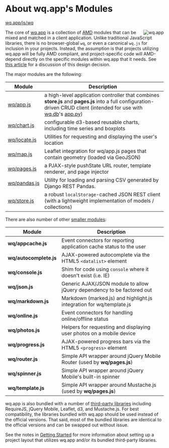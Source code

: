 About wq.app's Modules
==============

[wq.app/js/wq]

<img align=right alt="wq.app" src="http://wq.io/images/128/wq.app.png">

The core of [wq.app] is a collection of [AMD] modules that can be mixed and matched in a client application.  Unlike traditional JavaScript libraries, there is no browser-global `wq`, or even a canonical `wq.js` for inclusion in your projects.  Instead, the assumption is that projects utilizing wq.app will be fully AMD compliant, and project-specific code will AMD-depend directly on the specific modules within wq.app that it needs.  See [this article] for a discussion of this design decision.

The major modules are the following:

| Module | Description |
|--------|-------------|
| [wq/app.js] | a high-level application controller that combines **store.js** and **pages.js** into a full configuration-driven CRUD client (intended for use with [wq.db]'s [app.py]) |
| [wq/chart.js] | configurable d3-based reusable charts, including time series and boxplots |
| [wq/locate.js] | Utilities for requesting and displaying the user's location |
| [wq/map.js] | Leaflet integration for wq/app.js pages that contain geometry (loaded via GeoJSON) |
| [wq/pages.js] | a PJAX-style pushState URL router, template renderer, and page injector |
| [wq/pandas.js] | Utility for loading and parsing CSV generated by Django REST Pandas. |
| [wq/store.js] | a robust `localStorage`-cached JSON REST client (with a lightweight implementation of models / collections) |
 
There are also number of other [smaller modules]:

| Module | Description |
|--------|-------------|
| **wq/appcache.js** | Event connectors for reporting application cache status to the user |
| **wq/autocomplete.js** | AJAX-powered autocomplete via the HTML5 `<datalist>` element |
| **wq/console.js** | Shim for code using `console` where it doesn't exist (i.e. IE) |
| **wq/json.js** | Generic AJAX/JSON module to allow jQuery dependency to be factored out |
| **wq/markdown.js** | Markdown (marked.js) and highlight.js integration for wq/template.js |
| **wq/online.js** | Event connectors for handling online/offline status |
| **wq/photos.js** | Helpers for requesting and displaying user photos on a mobile device |
| **wq/progress.js** | AJAX-powered progress bars via the HTML5 `<progress>` element |
| **wq/router.js** | Simple API wrapper around jQuery Mobile Router (used by **wq/pages.js**) |
| **wq/spinner.js** | Simple API wrapper around jQuery Mobile's built-in spinner |
| **wq/template.js** | Simple API wrapper around Mustache.js (used by **wq/pages.js**) |
  
wq.app is also bundled with a number of [third-party libraries] including RequireJS, jQuery Mobile, Leaflet, d3, and Mustache.js.  For best compatibility, the libraries bundled with wq.app should be used instead of the official versions.  That said, most of the bundled libraries are identical to the official versions and can be swapped out without issue.

See the notes in [Getting Started] for more information about setting up a project layout that utilizes wq.app and/or its bundled third-party libraries.

[wq.app]: http://wq.io/wq.app
[wq.app/js/wq]: https://github.com/wq/wq.app/blob/master/js/wq/
[AMD]: http://wq.io/docs/amd
[this article]: http://wq.io/docs/amd
[wq/app.js]: http://wq.io/docs/app-js
[wq/chart.js]: http://wq.io/docs/chart-js
[wq/locate.js]: http://wq.io/docs/locate-js
[wq/map.js]: http://wq.io/docs/map-js
[wq/pages.js]: http://wq.io/docs/pages-js
[wq/pandas.js]: http://wq.io/docs/pandas-js
[wq/store.js]: http://wq.io/docs/store-js
[smaller modules]: http://wq.io/docs/other-modules
[third-party libraries]: http://wq.io/docs/third-party
[wq.db]: http://wq.io/wq.db
[app.py]: http://wq.io/docs/app.py
[Getting Started]: http://wq.io/docs/setup
